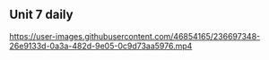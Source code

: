 ## Unit 7 daily

https://user-images.githubusercontent.com/46854165/236697348-26e9133d-0a3a-482d-9e05-0c9d73aa5976.mp4

